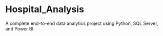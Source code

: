 # Hospital_Analysis
A complete end-to-end data analytics project using Python, SQL Server, and Power BI.
